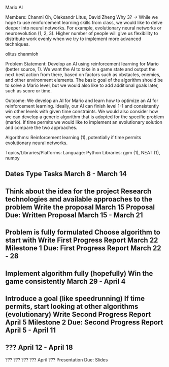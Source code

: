 Mario AI

Members: Chanmi Oh, Oleksandr Litus, David Zheng
Why 3? → While we hope to use reinforcement learning skills from class, we would like to delve deeper into neural networks. For example, evolutionary neural networks or neuroevolution (1, 2, 3). Higher number of people will give us flexibility to distribute work evenly when we try to implement more advanced techniques.

olitus
chanmioh

Problem Statement:
Develop an AI using reinforcement learning for Mario (better source, 1).
We want the AI to take in a game state and output the next best action from there, based on factors such as obstacles, enemies, and other environment elements. The basic goal of the algorithm should be to solve a Mario level, but we would also like to add additional goals later, such as score or time.

Outcome:
We develop an AI for Mario and learn how to optimize an AI for reinforcement learning. Ideally, our AI can finish level 1-1 and consistently win other levels with given time constraints. We would also consider how we can develop a generic algorithm that is adopted for the specific problem (mario). If time permits we would like to implement an evolutionary solution and compare the two approaches.

Algorithms:
Reinforcement learning (1), potentially if time permits evolutionary neural networks.

Topics/Libraries/Platforms:
Language: Python
Libraries: gym (1), NEAT (1), numpy



Dates
Type
Tasks
March 8 - March 14
---
Think about the idea for the project
Research technologies and available approaches to the problem
Write the proposal
March 15
Proposal
Due: Written Proposal
March 15 - March 21
---
Problem is fully formulated
Choose algorithm to start with
Write First Progress Report
March 22
Milestone 1
Due: First Progress Report
March 22 - 28
---
Implement algorithm fully (hopefully)
Win the game consistently
March 29 - April 4
---
Introduce a goal (like speedrunning)
If time permits, start looking at other algorithms (evolutionary)
Write Second Progress Report
April 5
Milestone 2
Due: Second Progress Report
April 5 - April 11
---
???
April 12 - April 18
---
???
???
???
???
April ???
Presentation
Due: Slides


